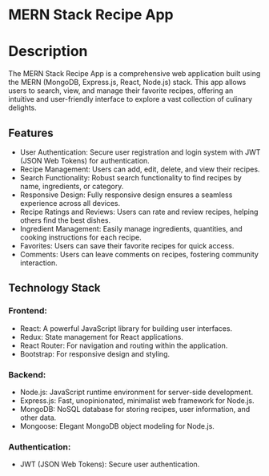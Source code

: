 
# MERN Stack Recipe App

# Description
 The MERN Stack Recipe App is a comprehensive web application built using the MERN (MongoDB, Express.js, React, Node.js) stack. This app allows users to search, view, and manage their favorite recipes, offering an intuitive and user-friendly interface to explore a vast collection of culinary delights.


## Features
- User Authentication: Secure user registration and login system with JWT (JSON Web Tokens) for authentication.
- Recipe Management: Users can add, edit, delete, and view their recipes.
- Search Functionality: Robust search functionality to find recipes by name, ingredients, or category.
- Responsive Design: Fully responsive design ensures a seamless experience across all devices.
- Recipe Ratings and Reviews: Users can rate and review recipes, helping others find the best dishes.
- Ingredient Management: Easily manage ingredients, quantities, and cooking instructions for each recipe.
- Favorites: Users can save their favorite recipes for quick access.
- Comments: Users can leave comments on recipes, fostering community interaction.
## Technology Stack
### Frontend:

- React: A powerful JavaScript library for building user interfaces.
- Redux: State management for React applications.
- React Router: For navigation and routing within the application.
- Bootstrap: For responsive design and styling.
### Backend:

- Node.js: JavaScript runtime environment for server-side development.
- Express.js: Fast, unopinionated, minimalist web framework for Node.js.
- MongoDB: NoSQL database for storing recipes, user information, and other data.
- Mongoose: Elegant MongoDB object modeling for Node.js.
### Authentication:

- JWT (JSON Web Tokens): Secure user authentication.

